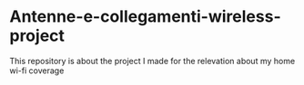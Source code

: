 # Antenne-e-collegamenti-wireless-project
This repository is about the project I made for the relevation about my home wi-fi coverage 

